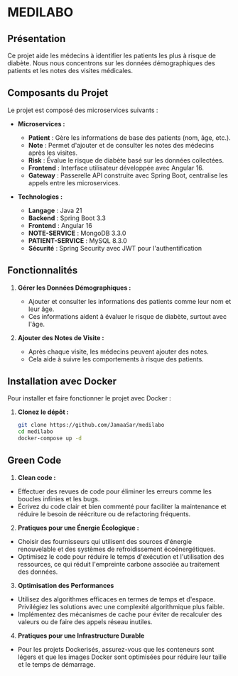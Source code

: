 # MEDILABO

## Présentation

Ce projet aide les médecins à identifier les patients les plus à risque de diabète. Nous nous concentrons sur les données démographiques des patients et les notes des visites médicales.

## Composants du Projet

Le projet est composé des microservices suivants :

- **Microservices :**
  - **Patient** : Gère les informations de base des patients (nom, âge, etc.).
  - **Note** : Permet d'ajouter et de consulter les notes des médecins après les visites.
  - **Risk** : Évalue le risque de diabète basé sur les données collectées.
  - **Frontend** : Interface utilisateur développée avec Angular 16.
  - **Gateway** : Passerelle API construite avec Spring Boot, centralise les appels entre les microservices.

- **Technologies :**
  - **Langage** : Java 21
  - **Backend** : Spring Boot 3.3
  - **Frontend** : Angular 16
  - **NOTE-SERVICE** : MongoDB 3.3.0
  - **PATIENT-SERVICE** : MySQL 8.3.0
  - **Sécurité** : Spring Security avec JWT pour l'authentification

## Fonctionnalités

1. **Gérer les Données Démographiques :**
   - Ajouter et consulter les informations des patients comme leur nom et leur âge.
   - Ces informations aident à évaluer le risque de diabète, surtout avec l'âge.

2. **Ajouter des Notes de Visite :**
   - Après chaque visite, les médecins peuvent ajouter des notes.
   - Cela aide à suivre les comportements à risque des patients.

## Installation avec Docker

Pour installer et faire fonctionner le projet avec Docker :

1. **Clonez le dépôt :**
   ```bash
   git clone https://github.com/JamaaSar/medilabo
   cd medilabo
   docker-compose up -d


## Green Code 
1. **Clean code :**
 - Effectuer des revues de code pour éliminer les erreurs comme les boucles infinies et les bugs.
 - Écrivez du code clair et bien commenté pour faciliter la maintenance et réduire le besoin de réécriture ou de refactoring fréquents.
2. **Pratiques pour une Énergie Écologique :**
 - Choisir des fournisseurs qui utilisent des sources d'énergie renouvelable et des systèmes de refroidissement écoénergétiques.
 - Optimisez le code pour réduire le temps d'exécution et l'utilisation des ressources, ce qui réduit l'empreinte carbone associée au traitement des données.
3. **Optimisation des Performances**
 - Utilisez des algorithmes efficaces en termes de temps et d'espace. Privilégiez les solutions avec une complexité algorithmique plus faible.
 - Implémentez des mécanismes de cache pour éviter de recalculer des valeurs ou de faire des appels réseau inutiles.
4. **Pratiques pour une Infrastructure Durable**
 - Pour les projets Dockerisés, assurez-vous que les conteneurs sont légers et que les images Docker sont optimisées pour réduire leur taille et le temps de démarrage.

